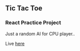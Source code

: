 ## Tic Tac Toe
### React Practice Project

Just a random AI for CPU player..

Live [here](https://codepen.io/kratos424/full/OJxLWGL)
